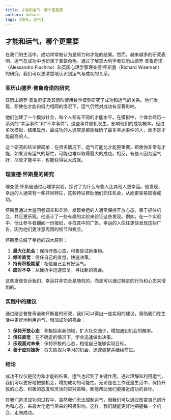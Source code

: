 ```yaml
---
title: 才能和运气，哪个更重要
authors: dohard
tags: [成长, 运气]
---
```


## 才能和运气，哪个更重要

在我们的生活中，成功常常被认为是努力和才能的结果。然而，越来越多的研究表明，运气在成功中也扮演了重要角色。通过了解意大利学者亚历山德罗·普鲁奇诺（Alessandro Pluchino）和英国心理学家理查德·怀斯曼（Richard Wiseman）的研究，我们可以更清楚地认识到运气与成功的关系。

<!--truncate-->

### 亚历山德罗·普鲁奇诺的研究

亚历山德罗·普鲁奇诺及其团队使用数学模型研究了成功和运气的关系。他们发现，即使在才能和努力相同的情况下，运气仍然对成功有显著影响。

他们创建了一个模拟社会，每个人都有不同的才能水平。在模拟中，个体会经历一系列的“幸运事件”和“不幸事件”。这些事件随机发生，影响他们的成功概率。经过多次模拟，结果显示，最成功的人通常是那些经历了最多幸运事件的人，而不是才能最高的人。

这个研究的结论很简单：在很多情况下，运气可能比才能更重要。即使你非常有才能，如果没有运气的帮忙，可能也难以取得最大的成功。相反，有些人因为运气好，尽管才能平平，也能获得巨大成就。

### 理查德·怀斯曼的研究

理查德·怀斯曼通过心理学实验，探讨了为什么有些人比其他人更幸运。他发现，幸运的人通常有一些共同特征，这些特征帮助他们抓住机会，从而更容易取得成功。

怀斯曼通过大量问卷调查和实验，发现幸运的人通常保持开放心态，善于抓住机会，并且更乐观。他设计了一些有趣的实验来验证这些发现。例如，在一个实验中，他让参与者翻阅一份报纸，寻找其中的广告。幸运的人往往更快发现这些广告，因为他们更注意周围的细节和机会。

怀斯曼总结了幸运的四大原则：

1. **最大化机会**：保持开放心态，积极尝试新事物。
2. **倾听直觉**：信任自己的直觉，快速决策。
3. **持有积极期望**：相信自己会有好运气。
4. **应对不幸**：从挫折中迅速恢复，寻找新的机会。

这些发现告诉我们，幸运并非完全是随机的，而是可以通过特定的行为和心态来增加的。

### 实践中的建议

通过结合普鲁奇诺和怀斯曼的研究，我们可以得出一些实用的建议，帮助我们在生活中更好地利用运气，增加成功的机会：

1. **保持开放心态**：积极探索新领域，扩大社交圈子，增加遇到机会的概率。
2. **信任直觉**：在不确定的情况下，学会迅速做出决策。
3. **乐观面对未来**：保持积极的心态，相信自己能够实现目标。
4. **善于应对挫折**：将失败视为学习的机会，迅速调整并继续前进。

### 结论

成功不仅仅是努力和才能的结果，运气也起到了关键作用。通过理解和利用运气，我们可以更好地把握机会，增加成功的可能性。无论是在工作还是生活中，保持开放的心态、积极的态度和灵活的应对策略，都能帮助我们更接近成功的目标。

在我们追求成功的过程中，虽然我们无法控制运气，但我们可以通过改变自己的行为和心态，来最大化运气带来的积极影响。这样，我们就能更好地把握每一个机会，走向成功。
